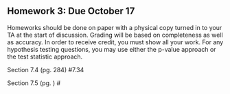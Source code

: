 ## Homework 3: Due October 17

Homeworks should be done on paper with a physical copy turned in to your TA at the start of discussion. Grading will be based on completeness as well as accuracy. In order to receive credit, you must show all your work. For any hypothesis testing questions, you may use either the p-value approach or the test statistic approach. 

Section 7.4 (pg. 284) #7.34

Section 7.5 (pg. ) #
